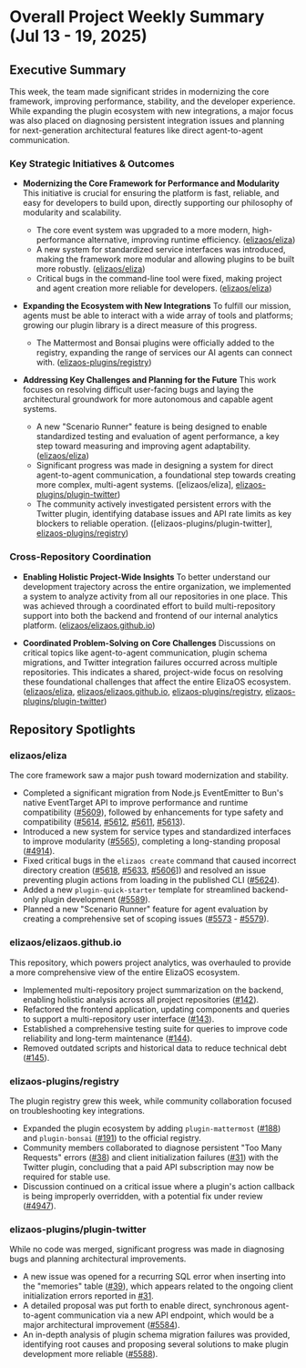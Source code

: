 # Overall Project Weekly Summary (Jul 13 - 19, 2025)

## Executive Summary
This week, the team made significant strides in modernizing the core framework, improving performance, stability, and the developer experience. While expanding the plugin ecosystem with new integrations, a major focus was also placed on diagnosing persistent integration issues and planning for next-generation architectural features like direct agent-to-agent communication.

### Key Strategic Initiatives & Outcomes

-   **Modernizing the Core Framework for Performance and Modularity**
    This initiative is crucial for ensuring the platform is fast, reliable, and easy for developers to build upon, directly supporting our philosophy of modularity and scalability.
    -   The core event system was upgraded to a more modern, high-performance alternative, improving runtime efficiency. ([elizaos/eliza](https://github.com/elizaos/eliza))
    -   A new system for standardized service interfaces was introduced, making the framework more modular and allowing plugins to be built more robustly. ([elizaos/eliza](https://github.com/elizaos/eliza))
    -   Critical bugs in the command-line tool were fixed, making project and agent creation more reliable for developers. ([elizaos/eliza](https://github.com/elizaos/eliza))

-   **Expanding the Ecosystem with New Integrations**
    To fulfill our mission, agents must be able to interact with a wide array of tools and platforms; growing our plugin library is a direct measure of this progress.
    -   The Mattermost and Bonsai plugins were officially added to the registry, expanding the range of services our AI agents can connect with. ([elizaos-plugins/registry](https://github.com/elizaos-plugins/registry))

-   **Addressing Key Challenges and Planning for the Future**
    This work focuses on resolving difficult user-facing bugs and laying the architectural groundwork for more autonomous and capable agent systems.
    -   A new "Scenario Runner" feature is being designed to enable standardized testing and evaluation of agent performance, a key step toward measuring and improving agent adaptability. ([elizaos/eliza](https://github.com/elizaos/eliza))
    -   Significant progress was made in designing a system for direct agent-to-agent communication, a foundational step towards creating more complex, multi-agent systems. ([elizaos/eliza], [elizaos-plugins/plugin-twitter](https://github.com/elizaos-plugins/plugin-twitter))
    -   The community actively investigated persistent errors with the Twitter plugin, identifying database issues and API rate limits as key blockers to reliable operation. ([elizaos-plugins/plugin-twitter], [elizaos-plugins/registry](https://github.com/elizaos-plugins/registry))

### Cross-Repository Coordination

-   **Enabling Holistic Project-Wide Insights**
    To better understand our development trajectory across the entire organization, we implemented a system to analyze activity from all our repositories in one place. This was achieved through a coordinated effort to build multi-repository support into both the backend and frontend of our internal analytics platform. ([elizaos/elizaos.github.io](https://github.com/elizaos/elizaos.github.io))

-   **Coordinated Problem-Solving on Core Challenges**
    Discussions on critical topics like agent-to-agent communication, plugin schema migrations, and Twitter integration failures occurred across multiple repositories. This indicates a shared, project-wide focus on resolving these foundational challenges that affect the entire ElizaOS ecosystem. ([elizaos/eliza](https://github.com/elizaos/eliza), [elizaos/elizaos.github.io](https://github.com/elizaos/elizaos.github.io), [elizaos-plugins/registry](https://github.com/elizaos-plugins/registry), [elizaos-plugins/plugin-twitter](https://github.com/elizaos-plugins/plugin-twitter))

## Repository Spotlights

### elizaos/eliza
The core framework saw a major push toward modernization and stability.
-   Completed a significant migration from Node.js EventEmitter to Bun's native EventTarget API to improve performance and runtime compatibility ([#5609](https://github.com/elizaos/eliza/issues/5609)), followed by enhancements for type safety and compatibility ([#5614](https://github.com/elizaos/eliza/issues/5614), [#5612](https://github.com/elizaos/eliza/issues/5612), [#5611](https://github.com/elizaos/eliza/issues/5611), [#5613](https://github.com/elizaos/eliza/issues/5613)).
-   Introduced a new system for service types and standardized interfaces to improve modularity ([#5565](https://github.com/elizaos/eliza/issues/5565)), completing a long-standing proposal ([#4914](https://github.com/elizaos/eliza/issues/4914)).
-   Fixed critical bugs in the `elizaos create` command that caused incorrect directory creation ([#5618](https://github.com/elizaos/eliza/issues/5618), [#5633](https://github.com/elizaos/eliza/issues/5633), [#5606](https://github.com/elizaos/eliza/issues/5606)]) and resolved an issue preventing plugin actions from loading in the published CLI ([#5624](https://github.com/elizaos/eliza/issues/5624)).
-   Added a new `plugin-quick-starter` template for streamlined backend-only plugin development ([#5589](https://github.com/elizaos/eliza/issues/5589)).
-   Planned a new "Scenario Runner" feature for agent evaluation by creating a comprehensive set of scoping issues ([#5573](https://github.com/elizaos/eliza/issues/5573) - [#5579](https://github.com/elizaos/eliza/issues/5579)).

### elizaos/elizaos.github.io
This repository, which powers project analytics, was overhauled to provide a more comprehensive view of the entire ElizaOS ecosystem.
-   Implemented multi-repository project summarization on the backend, enabling holistic analysis across all project repositories ([#142](https://github.com/elizaos/elizaos.github.io/issues/142)).
-   Refactored the frontend application, updating components and queries to support a multi-repository user interface ([#143](https://github.com/elizaos/elizaos.github.io/issues/143)).
-   Established a comprehensive testing suite for queries to improve code reliability and long-term maintenance ([#144](https://github.com/elizaos/elizaos.github.io/issues/144)).
-   Removed outdated scripts and historical data to reduce technical debt ([#145](https://github.com/elizaos/elizaos.github.io/issues/145)).

### elizaos-plugins/registry
The plugin registry grew this week, while community collaboration focused on troubleshooting key integrations.
-   Expanded the plugin ecosystem by adding `plugin-mattermost` ([#188](https://github.com/elizaos-plugins/registry/pull/188)) and `plugin-bonsai` ([#191](https://github.com/elizaos-plugins/registry/pull/191)) to the official registry.
-   Community members collaborated to diagnose persistent "Too Many Requests" errors ([#38](https://github.com/elizaos-plugins/registry/issues/38)) and client initialization failures ([#31](https://github.com/elizaos-plugins/registry/issues/31)) with the Twitter plugin, concluding that a paid API subscription may now be required for stable use.
-   Discussion continued on a critical issue where a plugin's action callback is being improperly overridden, with a potential fix under review ([#4947](https://github.com/elizaos-plugins/registry/issues/4947)).

### elizaos-plugins/plugin-twitter
While no code was merged, significant progress was made in diagnosing bugs and planning architectural improvements.
-   A new issue was opened for a recurring SQL error when inserting into the "memories" table ([#39](https://github.com/elizaos-plugins/plugin-twitter/issues/39)), which appears related to the ongoing client initialization errors reported in [#31](https://github.com/elizaos-plugins/plugin-twitter/issues/31).
-   A detailed proposal was put forth to enable direct, synchronous agent-to-agent communication via a new API endpoint, which would be a major architectural improvement ([#5584](https://github.com/elizaos-plugins/plugin-twitter/issues/5584)).
-   An in-depth analysis of plugin schema migration failures was provided, identifying root causes and proposing several solutions to make plugin development more reliable ([#5588](https://github.com/elizaos-plugins/plugin-twitter/issues/5588)).